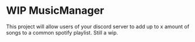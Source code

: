 # WIP MusicManager
This project will allow users of your discord server to add up to x amount of songs to a common spotify playlist.
Still a wip.
